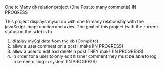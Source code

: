 One to Many db relation project (One Post to many comments) IN PROGRESS

This project displays mysql db with one to many relationship with the javaScript .map function and axios.
The goal of this project (with the current status on the side) is to 

1. display mySql data from the db (Complete)
2. allow a user comment on a post I make (IN PROGRESS)
3. allow a user to edit and delete a post THEY make (IN PROGRESS)
4. in order for a user to only edit his/her comment they must be able to log in i.e nee d alog in system (IN PROGRESS)
